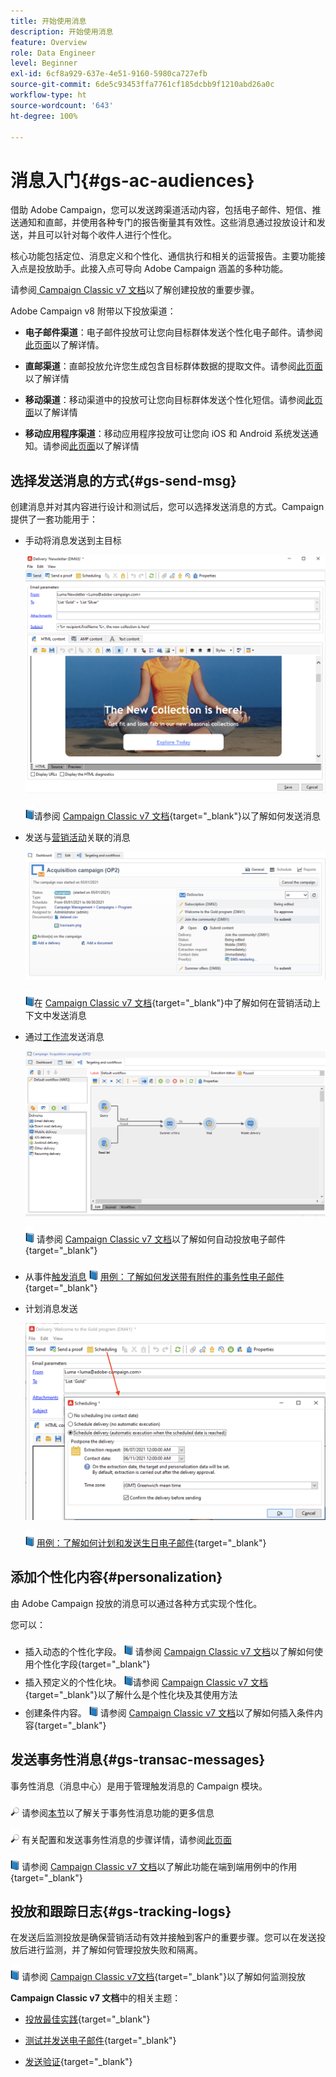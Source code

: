 ```yaml
---
title: 开始使用消息
description: 开始使用消息
feature: Overview
role: Data Engineer
level: Beginner
exl-id: 6cf8a929-637e-4e51-9160-5980ca727efb
source-git-commit: 6de5c93453ffa7761cf185dcbb9f1210abd26a0c
workflow-type: ht
source-wordcount: '643'
ht-degree: 100%

---
```


# 消息入门{#gs-ac-audiences}

借助 Adobe Campaign，您可以发送跨渠道活动内容，包括电子邮件、短信、推送通知和直邮，并使用各种专门的报告衡量其有效性。这些消息通过投放设计和发送，并且可以针对每个收件人进行个性化。

核心功能包括定位、消息定义和个性化、通信执行和相关的运营报告。主要功能接入点是投放助手。此接入点可导向 Adobe Campaign 涵盖的多种功能。

请参阅[ Campaign Classic v7 文档](https://experienceleague.adobe.com/docs/campaign-classic/using/sending-messages/key-steps-when-creating-a-delivery/steps-about-delivery-creation-steps.html?lang=zh-Hans)以了解创建投放的重要步骤。

Adobe Campaign v8 附带以下投放渠道：

* **电子邮件渠道**：电子邮件投放可让您向目标群体发送个性化电子邮件。请参阅[此页面](../send/email.md)以了解详情。

* **直邮渠道**：直邮投放允许您生成包含目标群体数据的提取文件。请参阅[此页面](../send/direct-mail.md)以了解详情

* **移动渠道**：移动渠道中的投放可让您向目标群体发送个性化短信。请参阅[此页面](../send/sms.md)以了解详情

* **移动应用程序渠道**：移动应用程序投放可让您向 iOS 和 Android 系统发送通知。请参阅[此页面](../send/push.md)以了解详情

<!--
* **LINE channel**: LINE deliveries let you send messages on LINE, an instant messaging application available on all smartphones. Learn more in [this page](../send/line.md)
-->

## 选择发送消息的方式{#gs-send-msg}

创建消息并对其内容进行设计和测试后，您可以选择发送消息的方式。Campaign 提供了一套功能用于：

* 手动将消息发送到主目标

   ![](assets/send-email.png)

   ![](../assets/do-not-localize/book.png)请参阅 [Campaign Classic v7 文档](https://experienceleague.adobe.com/docs/campaign-classic/using/sending-messages/sending-emails/sending-an-email/sending-messages.html?lang=zh-Hans){target=&quot;_blank&quot;}以了解如何发送消息

* 发送与[营销活动](campaigns.md)关联的消息

   ![](assets/deliveries-in-a-campaign.png)

   ![](../assets/do-not-localize/book.png)在 [Campaign Classic v7 文档](https://experienceleague.adobe.com/docs/campaign-classic/using/orchestrating-campaigns/orchestrate-campaigns/marketing-campaign-deliveries.html?lang=zh-Hans){target=&quot;_blank&quot;}中了解如何在营销活动上下文中发送消息

* 通过[工作流](../config/workflows.md)发送消息

   ![](assets/send-in-a-wf.png)

   ![](../assets/do-not-localize/book.png) 请参阅 [Campaign Classic v7 文档](https://experienceleague.adobe.com/docs/campaign-classic/using/automating-with-workflows/action-activities/delivery.html?lang=zh-Hans)以了解如何自动投放电子邮件{target=&quot;_blank&quot;}

* 从事件[触发消息](../send/transactional.md)
   ![](../assets/do-not-localize/book.png) [用例：了解如何发送带有附件的事务性电子邮件](https://experienceleague.adobe.com/docs/campaign-classic/using/transactional-messaging/transactional-email-with-attachments.html?lang=zh-Hans){target=&quot;_blank&quot;}

* 计划消息发送

   ![](assets/schedule-send.png)

   ![](../assets/do-not-localize/book.png) [用例：了解如何计划和发送生日电子邮件](https://experienceleague.adobe.com/docs/campaign-classic/using/automating-with-workflows/use-cases/deliveries/sending-a-birthday-email.html?lang=zh-Hans){target=&quot;_blank&quot;}


## 添加个性化内容{#personalization}

由 Adobe Campaign 投放的消息可以通过各种方式实现个性化。

您可以：

* 插入动态的个性化字段。
   ![](../assets/do-not-localize/book.png) 请参阅 [Campaign Classic v7 文档](https://experienceleague.adobe.com/docs/campaign-classic/using/sending-messages/personalizing-deliveries/personalization-fields.html?lang=zh-Hans)以了解如何使用个性化字段{target=&quot;_blank&quot;}
* 插入预定义的个性化块。
   ![](../assets/do-not-localize/book.png)请参阅 [Campaign Classic v7 文档](https://experienceleague.adobe.com/docs/campaign-classic/using/sending-messages/personalizing-deliveries/personalization-blocks.html?lang=zh-Hans){target=&quot;_blank&quot;}以了解什么是个性化块及其使用方法
* 创建条件内容。
   ![](../assets/do-not-localize/book.png) 请参阅 [Campaign Classic v7 文档](https://experienceleague.adobe.com/docs/campaign-classic/using/sending-messages/personalizing-deliveries/conditional-content.html?lang=zh-Hans)以了解如何插入条件内容{target=&quot;_blank&quot;}

## 发送事务性消息{#gs-transac-messages}

事务性消息（消息中心）是用于管理触发消息的 Campaign 模块。

![](../assets/do-not-localize/glass.png) 请参阅[本节](../architecture/architecture.md#transac-msg-archi)以了解关于事务性消息功能的更多信息

![](../assets/do-not-localize/glass.png) 有关配置和发送事务性消息的步骤详情，请参阅[此页面](../send/transactional.md)

![](../assets/do-not-localize/book.png) 请参阅 [Campaign Classic v7 文档](https://experienceleague.adobe.com/docs/campaign-classic/using/transactional-messaging/transactional-email-with-attachments.html?lang=zh-Hans)以了解此功能在端到端用例中的作用{target=&quot;_blank&quot;}

## 投放和跟踪日志{#gs-tracking-logs}

在发送后监测投放是确保营销活动有效并接触到客户的重要步骤。您可以在发送投放后进行监测，并了解如何管理投放失败和隔离。

![](../assets/do-not-localize/book.png) 请参阅 [Campaign Classic v7文档](https://experienceleague.adobe.com/docs/campaign-classic/using/sending-messages/monitoring-deliveries/about-delivery-monitoring.html?lang=zh-Hans#sending-messages){target=&quot;_blank&quot;}以了解如何监测投放


**Campaign Classic v7 文档**&#x200B;中的相关主题：

* [投放最佳实践](https://experienceleague.adobe.com/docs/campaign-classic/using/sending-messages/key-steps-when-creating-a-delivery/delivery-bestpractices/delivery-best-practices.html?lang=zh-Hans){target=&quot;_blank&quot;}

* [测试并发送电子邮件](https://experienceleague.adobe.com/docs/campaign-classic/using/sending-messages/sending-emails/sending-an-email/sending-messages.html?lang=zh-Hans){target=&quot;_blank&quot;}

* [发送验证](https://experienceleague.adobe.com/docs/campaign-classic/using/sending-messages/key-steps-when-creating-a-delivery/steps-validating-the-delivery.html?lang=zh-Hans){target=&quot;_blank&quot;}
